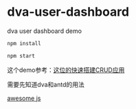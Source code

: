 # dva-user-dashboard

dva user dashboard demo

```js
npm install

npm start
```

这个demo参考：[这位的快速搭建CRUD应用](https://github.com/sorrycc/blog/issues/18)

需要先知道dva和antd的用法

[awesome js](https://github.com/sorrycc/awesome-javascript)
